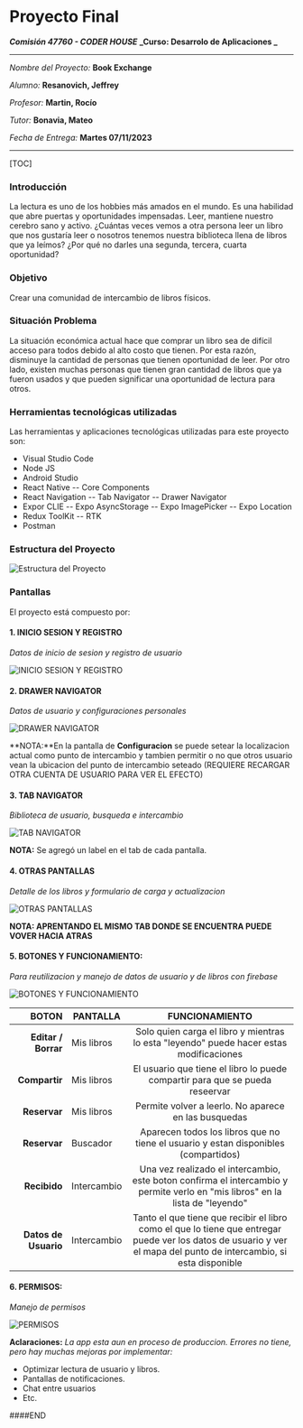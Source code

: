 # Proyecto Final

**_Comisión 47760 - CODER HOUSE_**
**_Curso: Desarrolo de Aplicaciones _**

---

_Nombre del Proyecto:_ **Book Exchange**

_Alumno:_ **Resanovich, Jeffrey**

_Profesor:_ **Martin, Rocío**

_Tutor:_ **Bonavia, Mateo**

_Fecha de Entrega:_ **Martes 07/11/2023**

---

[TOC]

### Introducción

La lectura es uno de los hobbies más amados en el mundo. Es una habilidad que abre puertas y oportunidades impensadas. Leer, mantiene nuestro cerebro sano y activo. ¿Cuántas veces vemos a otra persona leer un libro que nos gustaría leer o nosotros tenemos nuestra biblioteca llena de libros que ya leímos? ¿Por qué no darles una segunda, tercera, cuarta oportunidad?

### Objetivo

Crear una comunidad de intercambio de libros físicos.

### Situación Problema

La situación económica actual hace que comprar un libro sea de difícil acceso para todos debido al alto costo que tienen. Por esta razón, disminuye la cantidad de personas que tienen oportunidad de leer. Por otro lado, existen muchas personas que tienen gran cantidad de libros que ya fueron usados y que pueden significar una oportunidad de lectura para otros.

### Herramientas tecnológicas utilizadas

Las herramientas y aplicaciones tecnológicas utilizadas para este proyecto son:

- Visual Studio Code
- Node JS
- Android Studio
- React Native
  -- Core Components
- React Navigation
  -- Tab Navigator
  -- Drawer Navigator
- Expor CLIE
  -- Expo AsyncStorage
  -- Expo ImagePicker
  -- Expo Location
- Redux ToolKit
  -- RTK
- Postman

### Estructura del Proyecto

![Estructura del Proyecto](https://drive.google.com/uc?export=view&id=102Yj0mReEPO5pIP9p6ZTwwLqDapxRzzB)

### Pantallas

El proyecto está compuesto por:

#### 1. INICIO SESION Y REGISTRO

_Datos de inicio de sesion y registro de usuario_

![INICIO SESION Y REGISTRO](https://drive.google.com/uc?export=view&id=10HecyQkyKR-0iPChpEuAxDzLLIF9qvLC)

#### 2. DRAWER NAVIGATOR

_Datos de usuario y configuraciones personales_

![DRAWER NAVIGATOR](https://drive.google.com/uc?export=view&id=10IGl2OUblx5nJKcUCqcr5O_J32ED0wDM)

**NOTA:**En la pantalla de **Configuracion** se puede setear la localizacion actual como punto de intercambio y tambien permitir o no que otros usuario vean la ubicacion del punto de intercambio seteado (REQUIERE RECARGAR OTRA CUENTA DE USUARIO PARA VER EL EFECTO)

#### 3. TAB NAVIGATOR

_Biblioteca de usuario, busqueda e intercambio_

![TAB NAVIGATOR](https://drive.google.com/uc?export=view&id=10MlHobKCep_pRrqUkl3Z62MzFJQl_EoD)

**NOTA:** Se agregó un label en el tab de cada pantalla.

#### 4. OTRAS PANTALLAS

_Detalle de los libros y formulario de carga y actualizacion_

![OTRAS PANTALLAS](https://drive.google.com/uc?export=view&id=10fHdjPqx2UUzcs0qY4EYtuZ2kPdf2MhF)

**NOTA: APRENTANDO EL MISMO TAB DONDE SE ENCUENTRA PUEDE VOVER HACIA ATRAS**

#### 5. BOTONES Y FUNCIONAMIENTO:

_Para reutilizacion y manejo de datos de usuario y de libros con firebase_

![BOTONES Y FUNCIONAMIENTO](https://drive.google.com/uc?export=view&id=10b17xBKN75SMHjongziSXPyzv1AEdc9F)

|                BOTON | PANTALLA    |                                                                           FUNCIONAMIENTO                                                                            |
| -------------------: | ----------- | :-----------------------------------------------------------------------------------------------------------------------------------------------------------------: |
|  **Editar / Borrar** | Mis libros  |                                       Solo quien carga el libro y mientras lo esta "leyendo" puede hacer estas modificaciones                                       |
|        **Compartir** | Mis libros  |                                            El usuario que tiene el libro lo puede compartir para que se pueda reseervar                                             |
|         **Reservar** | Mis libros  |                                                        Permite volver a leerlo. No aparece en las busquedas                                                         |
|         **Reservar** | Buscador    |                                         Aparecen todos los libros que no tiene el usuario y estan disponibles (compartidos)                                         |
|         **Recibido** | Intercambio |                    Una vez realizado el intercambio, este boton confirma el intercambio y permite verlo en "mis libros" en la lista de "leyendo"                    |
| **Datos de Usuario** | Intercambio | Tanto el que tiene que recibir el libro como el que lo tiene que entregar puede ver los datos de usuario y ver el mapa del punto de intercambio, si esta disponible |

#### 6. PERMISOS:

_Manejo de permisos_

![PERMISOS](https://drive.google.com/uc?export=view&id=10rv9ZuMjY4k6Pq1f82FTN3kmAQlzMPA0)

**Aclaraciones:**
_La app esta aun en proceso de produccion.
Errores no tiene, pero hay muchas mejoras por implementar:_

- Optimizar lectura de usuario y libros.
- Pantallas de notificaciones.
- Chat entre usuarios
- Etc.

####END

